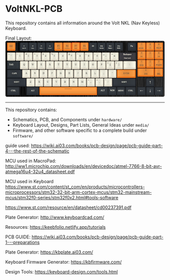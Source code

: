# VoltNKL-PCB

This repository contains all information around the Volt NKL (Nav Keyless) Keyboard.

Final Layout:
![VoltNKLv1](volt-nkl-v1.jpg)

---

This repository contains:

- Schematics, PCB, and Components under `hardware/`
- Keyboard Layout, Designs, Part Lists, General Ideas under `media/`
- Firmware, and other software specific to a complete build under `software/`

guide used: https://wiki.ai03.com/books/pcb-design/page/pcb-guide-part-4---the-rest-of-the-schematic

MCU used in MacroPad: http://ww1.microchip.com/downloads/en/devicedoc/atmel-7766-8-bit-avr-atmega16u4-32u4_datasheet.pdf

MCU used in Keyboard https://www.st.com/content/st_com/en/products/microcontrollers-microprocessors/stm32-32-bit-arm-cortex-mcus/stm32-mainstream-mcus/stm32f0-series/stm32f0x2.html#tools-software

https://www.st.com/resource/en/datasheet/cd00237391.pdf


Plate Generator: http://www.keyboardcad.com/

Resources: https://keebfolio.netlify.app/tutorials

PCB GUIDE: https://wiki.ai03.com/books/pcb-design/page/pcb-guide-part-1---preparations

Plate Generator: https://kbplate.ai03.com/

Keyboard Firmware Generator: https://kbfirmware.com/

Design Tools: https://keyboard-design.com/tools.html
